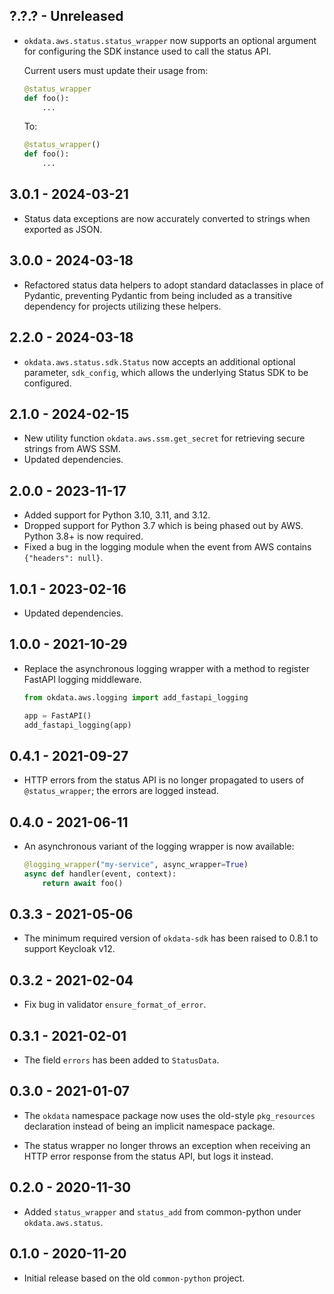 ## ?.?.? - Unreleased

* `okdata.aws.status.status_wrapper` now supports an optional argument for
  configuring the SDK instance used to call the status API.

  Current users must update their usage from:

  ```python
  @status_wrapper
  def foo():
      ...
  ```

  To:

  ```python
  @status_wrapper()
  def foo():
      ...
  ```

## 3.0.1 - 2024-03-21

* Status data exceptions are now accurately converted to strings when exported
  as JSON.

## 3.0.0 - 2024-03-18

* Refactored status data helpers to adopt standard dataclasses in place of
  Pydantic, preventing Pydantic from being included as a transitive dependency
  for projects utilizing these helpers.

## 2.2.0 - 2024-03-18

* `okdata.aws.status.sdk.Status` now accepts an additional optional
  parameter, `sdk_config`, which allows the underlying Status SDK to
  be configured.

## 2.1.0 - 2024-02-15

* New utility function `okdata.aws.ssm.get_secret` for retrieving secure strings
  from AWS SSM.
* Updated dependencies.

## 2.0.0 - 2023-11-17

* Added support for Python 3.10, 3.11, and 3.12.
* Dropped support for Python 3.7 which is being phased out by AWS. Python 3.8+
  is now required.
* Fixed a bug in the logging module when the event from AWS contains
  `{"headers": null}`.

## 1.0.1 - 2023-02-16

* Updated dependencies.

## 1.0.0 - 2021-10-29

* Replace the asynchronous logging wrapper with a method to register
  FastAPI logging middleware.

  ```python
  from okdata.aws.logging import add_fastapi_logging

  app = FastAPI()
  add_fastapi_logging(app)
  ```

## 0.4.1 - 2021-09-27

* HTTP errors from the status API is no longer propagated to users of
  `@status_wrapper`; the errors are logged instead.

## 0.4.0 - 2021-06-11

* An asynchronous variant of the logging wrapper is now available:

  ```python
  @logging_wrapper("my-service", async_wrapper=True)
  async def handler(event, context):
      return await foo()
  ```

## 0.3.3 - 2021-05-06

* The minimum required version of `okdata-sdk` has been raised to 0.8.1 to
  support Keycloak v12.

## 0.3.2 - 2021-02-04

* Fix bug in validator `ensure_format_of_error`.

## 0.3.1 - 2021-02-01

* The field `errors` has been added to `StatusData`.

## 0.3.0 - 2021-01-07

* The `okdata` namespace package now uses the old-style `pkg_resources`
  declaration instead of being an implicit namespace package.

* The status wrapper no longer throws an exception when receiving an HTTP error
  response from the status API, but logs it instead.

## 0.2.0 - 2020-11-30

* Added `status_wrapper` and `status_add` from common-python under
  `okdata.aws.status`.

## 0.1.0 - 2020-11-20

* Initial release based on the old `common-python` project.
